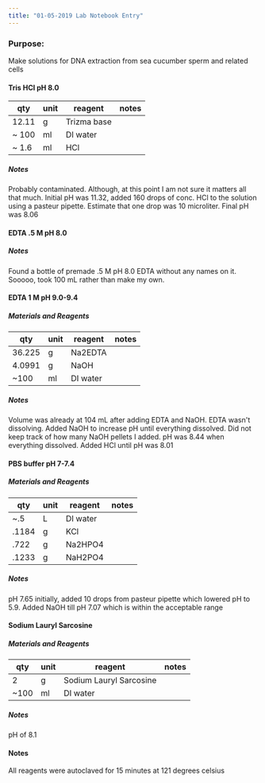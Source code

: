 ```yaml
---
title: "01-05-2019 Lab Notebook Entry"
---
```


### Purpose:
Make solutions for DNA extraction from sea cucumber sperm and related cells

#### Tris HCl pH 8.0



|qty|unit| reagent| notes|
|---|---|---|---|
|12.11| g | Trizma base | |
| ~ 100 | ml | DI water | |
| ~ 1.6 | ml | HCl| |

##### Notes
Probably contaminated. Although, at this point I am not sure it matters all that much.
Initial pH was 11.32, added 160 drops of conc. HCl to the solution using a pasteur pipette. Estimate that one drop was 10 microliter. Final pH was 8.06

#### EDTA .5 M pH 8.0
##### Notes
Found a bottle of premade .5 M pH 8.0 EDTA without any names on it. Sooooo, took 100 mL rather than make my own. 

#### EDTA 1 M pH 9.0-9.4

##### Materials and Reagents
|qty|unit|reagent|notes|
|---|---|---|---|
|36.225| g|Na2EDTA||
|4.0991|g|NaOH||
|~100| ml| DI water||

##### Notes
Volume  was already at 104 mL after adding EDTA and NaOH. EDTA wasn't dissolving. Added NaOH to increase pH until everything dissolved. 
Did not keep track of how many NaOH pellets I added. pH was 8.44 when everything dissolved. Added HCl until pH was 8.01

#### PBS buffer pH 7-7.4

##### Materials and Reagents
|qty|unit|reagent|notes|
|---|---|---|---|
|~.5|L|DI water||
|.1184|g|KCl||
|.722|g|Na2HPO4||
|.1233|g|NaH2PO4||

##### Notes
pH 7.65 initially, added 10 drops from pasteur pipette which lowered pH to 5.9. Added NaOH till pH 7.07 which is within the acceptable range

#### Sodium Lauryl Sarcosine
##### Materials and Reagents

|qty|unit|reagent|notes|
|---|---|---|---|
|2|g|Sodium Lauryl Sarcosine||
|~100|ml|DI water||

##### Notes
pH of 8.1

#### Notes
All reagents were autoclaved for 15 minutes at 121 degrees celsius
